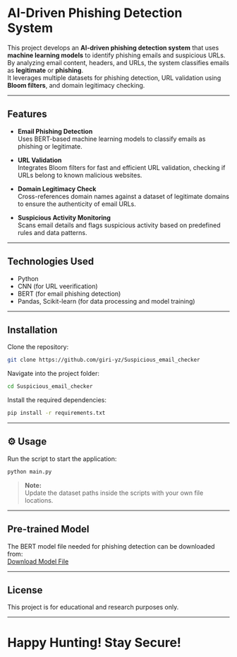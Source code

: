 # AI-Driven Phishing Detection System

This project develops an **AI-driven phishing detection system** that uses **machine learning models** to identify phishing emails and suspicious URLs.  
By analyzing email content, headers, and URLs, the system classifies emails as **legitimate** or **phishing**.  
It leverages multiple datasets for phishing detection, URL validation using **Bloom filters**, and domain legitimacy checking.

---

##  Features

- **Email Phishing Detection**  
  Uses BERT-based machine learning models to classify emails as phishing or legitimate.

- **URL Validation**  
  Integrates Bloom filters for fast and efficient URL validation, checking if URLs belong to known malicious websites.

- **Domain Legitimacy Check**  
  Cross-references domain names against a dataset of legitimate domains to ensure the authenticity of email URLs.

- **Suspicious Activity Monitoring**  
  Scans email details and flags suspicious activity based on predefined rules and data patterns.

---

##  Technologies Used

- Python
- CNN (for URL veerification)
- BERT (for email phishing detection)
- Pandas, Scikit-learn (for data processing and model training)

---

##  Installation

Clone the repository:
```bash
git clone https://github.com/giri-yz/Suspicious_email_checker
```

Navigate into the project folder:
```bash
cd Suspicious_email_checker
```

Install the required dependencies:
```bash
pip install -r requirements.txt
```

---

## ⚙️ Usage

Run the script to start the application:
```bash
python main.py
```

> **Note:**  
> Update the dataset paths inside the scripts with your own file locations.

---

##  Pre-trained Model

The BERT model file needed for phishing detection can be downloaded from:  
[ Download Model File](https://drive.google.com/drive/folders/1PRQr5YKLq5YWdyLNIEhLC76s7Cs7UVOx?usp=drive_link)

---

##  License

This project is for educational and research purposes only.

---

#  Happy Hunting! Stay Secure! 

